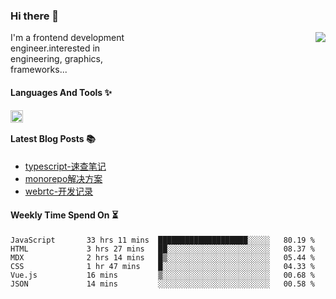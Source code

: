 <!--
**zhaohuanyuu/zhaohuanyuu** is a ✨ _special_ ✨ repository because its `README.md` (this file) appears on your GitHub profile.
-->

### Hi there 👋

<picture>
  <source media="(prefers-color-scheme: dark)" srcset="https://github-readme-stats.vercel.app/api?username=zhaohuanyuu&count_private=true&show_icons=true&theme=city_lights&hide_title=true">
  <img align="right" src="https://github-readme-stats.vercel.app/api?username=zhaohuanyuu&count_private=true&show_icons=true&hide_title=true">
</picture>

<p align="left" style="width:40%">I'm a frontend development engineer.interested in engineering, graphics, frameworks...</p>

#### Languages And Tools ✨

<img align="left" height="20" src="https://skillicons.dev/icons?i=js,ts,nodejs,react,vue,gatsby,materialui,graphql,nestjs,electron,flutter" />

</br>

#### Latest Blog Posts 📚
<!-- BLOG-POST-LIST:START -->
- [typescript-速查笔记](https://zhy.gatsbyjs.io/blog/ts-note)
- [monorepo解决方案](https://zhy.gatsbyjs.io/blog/monorepos)
- [webrtc-开发记录](https://zhy.gatsbyjs.io/blog/webrtc-note)
<!-- BLOG-POST-LIST:END -->

#### Weekly Time Spend On ⏳
<!--START_SECTION:waka-->

```text
JavaScript       33 hrs 11 mins  ████████████████████░░░░░   80.19 %
HTML             3 hrs 27 mins   ██░░░░░░░░░░░░░░░░░░░░░░░   08.37 %
MDX              2 hrs 14 mins   █▒░░░░░░░░░░░░░░░░░░░░░░░   05.44 %
CSS              1 hr 47 mins    █░░░░░░░░░░░░░░░░░░░░░░░░   04.33 %
Vue.js           16 mins         ▒░░░░░░░░░░░░░░░░░░░░░░░░   00.68 %
JSON             14 mins         ░░░░░░░░░░░░░░░░░░░░░░░░░   00.58 %
```

<!--END_SECTION:waka-->
